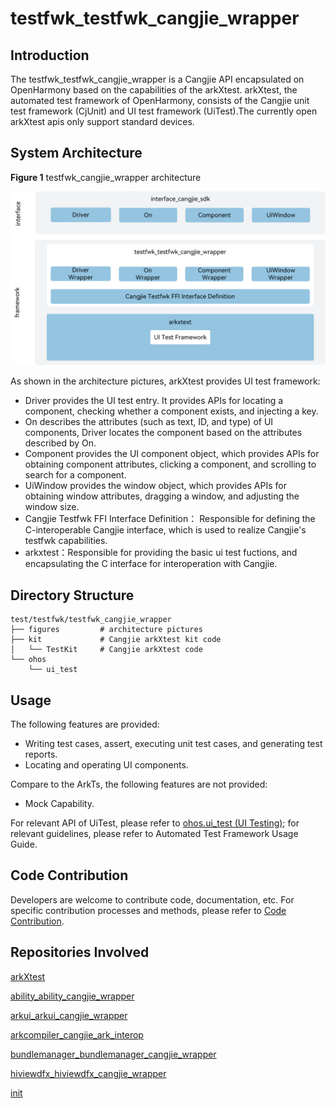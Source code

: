 # testfwk_testfwk_cangjie_wrapper

## Introduction

The testfwk_testfwk_cangjie_wrapper is a Cangjie API encapsulated on OpenHarmony based on the capabilities of the arkXtest. arkXtest, the automated test framework of OpenHarmony, consists of the Cangjie unit test framework (CjUnit) and UI test framework (UiTest).The currently open arkXtest apis only support standard devices.

## System Architecture

**Figure 1** testfwk_cangjie_wrapper architecture

![testfwk_cangjie_wrapper architecture](figures/testfwk_cangjie_wrapper_architecture_en.png)

As shown in the architecture pictures, arkXtest provides UI test framework:

- Driver provides the UI test entry. It provides APIs for locating a component, checking whether a component exists, and injecting a key.
- On describes the attributes (such as text, ID, and type) of UI components, Driver locates the component based on the attributes described by On.
- Component provides the UI component object, which provides APIs for obtaining component attributes, clicking a component, and scrolling to search for a component.
- UiWindow provides the window object, which provides APIs for obtaining window attributes, dragging a window, and adjusting the window size.
- Cangjie Testfwk FFI Interface Definition： Responsible for defining the C-interoperable Cangjie interface, which is used to realize Cangjie's testfwk capabilities.
- arkxtest：Responsible for providing the basic ui test fuctions, and encapsulating the C interface for interoperation with Cangjie.

## Directory Structure

```
test/testfwk/testfwk_cangjie_wrapper
├── figures         # architecture pictures
├── kit             # Cangjie arkXtest kit code
│   └── TestKit     # Cangjie arkXtest code
└── ohos
    └── ui_test
```

## Usage

The following features are provided:

- Writing test cases, assert, executing unit test cases, and generating test reports.
- Locating and operating UI components.

Compare to the ArkTs, the following features are not provided:

- Mock Capability.

For relevant API of UiTest, please refer to [ohos.ui_test (UI Testing)](https://gitcode.com/openharmony-sig/arkcompiler_cangjie_ark_interop/blob/master/doc/API_Reference/source_en/apis/TestKit/cj-apis-ui_test.md); for relevant guidelines, please refer to Automated Test Framework Usage Guide.

## Code Contribution

Developers are welcome to contribute code, documentation, etc. For specific contribution processes and methods, please refer to [Code Contribution](https://gitcode.com/openharmony/docs/blob/master/en/contribute/code-contribution.md).

## Repositories Involved

[arkXtest](https://gitee.com/openharmony/testfwk_arkxtest/blob/master/README_en.md)

[ability_ability_cangjie_wrapper](https://gitcode.com/openharmony-sig/ability_ability_cangjie_wrapper)

[arkui_arkui_cangjie_wrapper](https://gitcode.com/openharmony-sig/arkui_arkui_cangjie_wrapper)

[arkcompiler_cangjie_ark_interop](https://gitcode.com/openharmony-sig/arkcompiler_cangjie_ark_interop)

[bundlemanager_bundlemanager_cangjie_wrapper](https://gitcode.com/openharmony-sig/bundlemanager_bundlemanager_cangjie_wrapper)

[hiviewdfx_hiviewdfx_cangjie_wrapper](https://gitcode.com/openharmony-sig/hiviewdfx_hiviewdfx_cangjie_wrapper)

[init](https://gitee.com/openharmony/startup_init)
